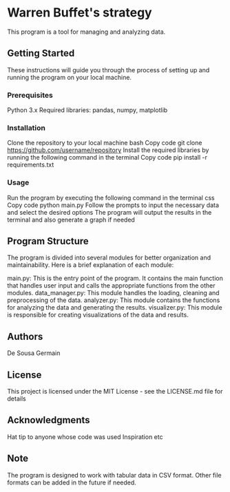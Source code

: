 # Warren Buffet's strategy
This program is a tool for managing and analyzing data.

## Getting Started
These instructions will guide you through the process of setting up and running the program on your local machine.

### Prerequisites
Python 3.x
Required libraries: pandas, numpy, matplotlib
### Installation
Clone the repository to your local machine
bash
Copy code
git clone https://github.com/username/repository
Install the required libraries by running the following command in the terminal
Copy code
pip install -r requirements.txt
### Usage
Run the program by executing the following command in the terminal
css
Copy code
python main.py
Follow the prompts to input the necessary data and select the desired options
The program will output the results in the terminal and also generate a graph if needed
## Program Structure
The program is divided into several modules for better organization and maintainability. Here is a brief explanation of each module:

main.py: This is the entry point of the program. It contains the main function that handles user input and calls the appropriate functions from the other modules.
data_manager.py: This module handles the loading, cleaning and preprocessing of the data.
analyzer.py: This module contains the functions for analyzing the data and generating the results.
visualizer.py: This module is responsible for creating visualizations of the data and results.
## Authors
De Sousa Germain
## License
This project is licensed under the MIT License - see the LICENSE.md file for details

## Acknowledgments
Hat tip to anyone whose code was used
Inspiration
etc
## Note
The program is designed to work with tabular data in CSV format. Other file formats can be added in the future if needed.